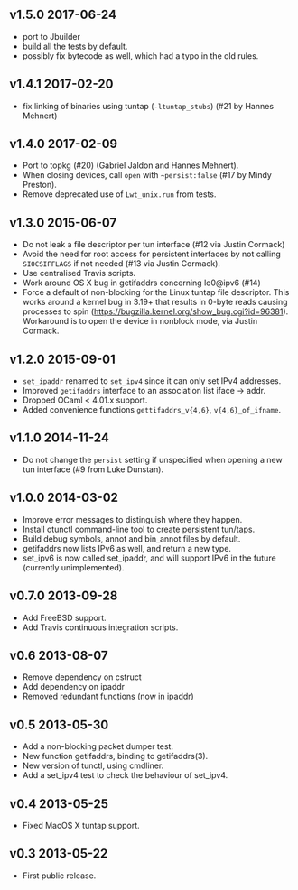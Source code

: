 ## v1.5.0 2017-06-24
* port to Jbuilder
* build all the tests by default.
* possibly fix bytecode as well, which had a typo in the old rules.

## v1.4.1 2017-02-20
* fix linking of binaries using tuntap (`-ltuntap_stubs`) (#21 by Hannes Mehnert)

## v1.4.0 2017-02-09
* Port to topkg (#20) (Gabriel Jaldon and Hannes Mehnert).
* When closing devices, call `open` with `~persist:false` (#17 by Mindy Preston).
* Remove deprecated use of `Lwt_unix.run` from tests.

## v1.3.0 2015-06-07
* Do not leak a file descriptor per tun interface (#12 via Justin Cormack)
* Avoid the need for root access for persistent interfaces by not calling
  `SIOCSIFFLAGS` if not needed (#13 via Justin Cormack).
* Use centralised Travis scripts.
* Work around OS X bug in getifaddrs concerning lo0@ipv6 (#14)
* Force a default of non-blocking for the Linux tuntap file descriptor.
  This works around a kernel bug in 3.19+ that results in 0-byte reads
  causing processes to spin (https://bugzilla.kernel.org/show_bug.cgi?id=96381).
  Workaround is to open the device in nonblock mode, via Justin Cormack.

## v1.2.0 2015-09-01
* `set_ipaddr` renamed to `set_ipv4` since it can only set IPv4 addresses.
* Improved `getifaddrs` interface to an association list iface -> addr.
* Dropped OCaml < 4.01.x support.
* Added convenience functions `gettifaddrs_v{4,6}`, `v{4,6}_of_ifname`.

## v1.1.0 2014-11-24
* Do not change the `persist` setting if unspecified when
  opening a new tun interface (#9 from Luke Dunstan).

## v1.0.0 2014-03-02
* Improve error messages to distinguish where they happen.
* Install otunctl command-line tool to create persistent tun/taps.
* Build debug symbols, annot and bin_annot files by default.
* getifaddrs now lists IPv6 as well, and return a new type.
* set_ipv6 is now called set_ipaddr, and will support IPv6 in the
  future (currently unimplemented).

## v0.7.0 2013-09-28
* Add FreeBSD support.
* Add Travis continuous integration scripts.

## v0.6 2013-08-07
* Remove dependency on cstruct
* Add dependency on ipaddr
* Removed redundant functions (now in ipaddr)

## v0.5 2013-05-30
* Add a non-blocking packet dumper test.
* New function getifaddrs, binding to getifaddrs(3).
* New version of tunctl, using cmdliner.
* Add a set_ipv4 test to check the behaviour of set_ipv4.

## v0.4 2013-05-25
* Fixed MacOS X tuntap support.

## v0.3 2013-05-22
* First public release.

